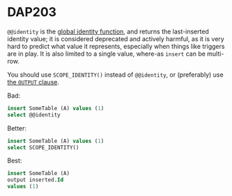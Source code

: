 ﻿# DAP203

`@@identity` is the [global identity function](https://learn.microsoft.com/sql/t-sql/functions/identity-transact-sql), and returns the last-inserted identity value; it is considered deprecated and actively harmful, as
it is very hard to predict what value it represents, especially when things like triggers are in play. It is also limited to a single value, where-as `insert` can be multi-row.

You should use `SCOPE_IDENTITY()` instead of `@@identity`, or (preferably) use [the `OUTPUT` clause](https://learn.microsoft.com/sql/t-sql/queries/output-clause-transact-sql).

Bad:

``` sql
insert SomeTable (A) values (1)
select @@identity
```

Better:

``` sql
insert SomeTable (A) values (1)
select SCOPE_IDENTITY()
```

Best:

``` sql
insert SomeTable (A)
output inserted.Id
values (1)
```
